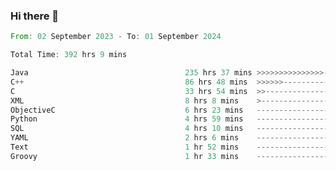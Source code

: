### Hi there 👋

<!--
**luoxuanzao/luoxuanzao** is a ✨ _special_ ✨ repository because its `README.md` (this file) appears on your GitHub profile.

Here are some ideas to get you started:

- 🔭 I’m currently working on ...
- 🌱 I’m currently learning ...
- 👯 I’m looking to collaborate on ...
- 🤔 I’m looking for help with ...
- 💬 Ask me about ...
- 📫 How to reach me: ...
- 😄 Pronouns: ...
- ⚡ Fun fact: ...
-->

<!--START_SECTION:waka-->

```rust
From: 02 September 2023 - To: 01 September 2024

Total Time: 392 hrs 9 mins

Java                                   235 hrs 37 mins >>>>>>>>>>>>>>>----------   60.06 %
C++                                    86 hrs 48 mins  >>>>>>-------------------   22.13 %
C                                      33 hrs 54 mins  >>-----------------------   08.64 %
XML                                    8 hrs 8 mins    >------------------------   02.08 %
ObjectiveC                             6 hrs 23 mins   -------------------------   01.63 %
Python                                 4 hrs 59 mins   -------------------------   01.27 %
SQL                                    4 hrs 10 mins   -------------------------   01.06 %
YAML                                   2 hrs 6 mins    -------------------------   00.54 %
Text                                   1 hr 52 mins    -------------------------   00.48 %
Groovy                                 1 hr 33 mins    -------------------------   00.40 %
```

<!--END_SECTION:waka-->